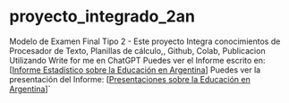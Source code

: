 # proyecto_integrado_2an
Modelo de Examen Final Tipo 2 - Este proyecto Integra conocimientos de Procesador de Texto, Planillas de cálculo,, Github, Colab, Publicacion
 Utilizando Write for me en ChatGPT Puedes ver el Informe escrito en: [[Informe Estadístico sobre la Educación en Argentina](https://chatgpt.com/share/6749442c-5d88-8002-aafd-abc31587a461 )]
Puedes ver la presentación del Informe: [[Presentaciones sobre la Educación en Argentina](https://gamma.app/docs/Analisis-de-Datos-Educativos-Un-Estudio-de-Caso-en-Argentina-x988t5b6gmgx0ql)]`
